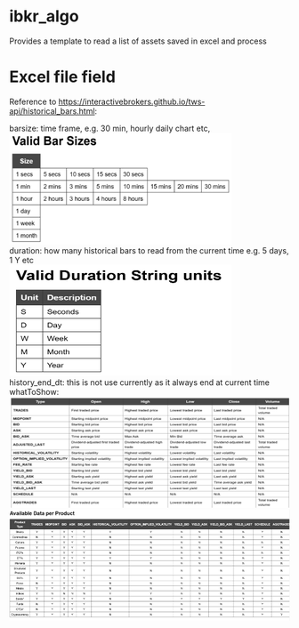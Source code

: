 # ibkr_algo
Provides a template to read a list of assets saved in excel and process

# Excel file field
Reference to https://interactivebrokers.github.io/tws-api/historical_bars.html:

barsize: time frame, e.g. 30 min, hourly daily chart etc,  <br>
<img src="images/ValidBarSizes.png" alt="Valid Bar Sizes" width="400" height="200"> <br>
duration: how many historical bars to read from the current time e.g. 5 days, 1 Y etc  <br>
<img src="images/ValidDurations.png" alt="Valid Durations" width="400" height="200"> <br>
history_end_dt: this is not use currently as it always end at current time <br>
whatToShow: <br>
<img src="images/WhatToShow.png" alt="What to show definition" width="600" height="200"> <br>
<img src="images/whattoshow2.png" alt="What to show definition" width="800" height="200"> <br>

